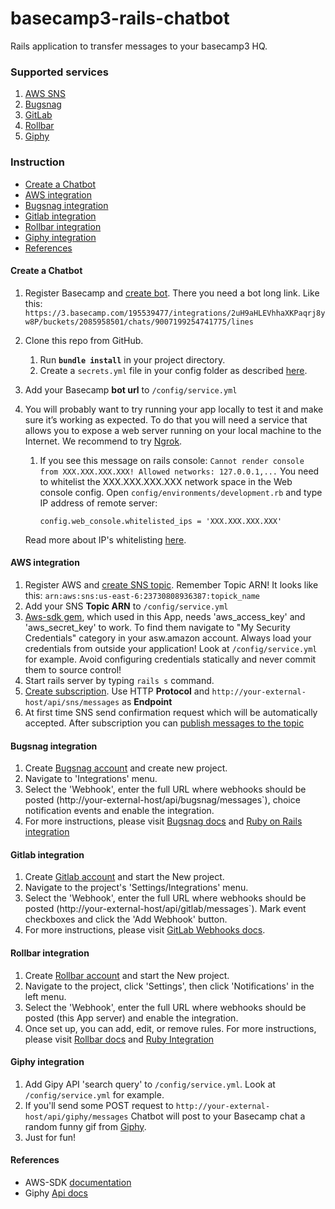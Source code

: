 # basecamp3-rails-chatbot

Rails application to transfer messages to your basecamp3 HQ.
 
### Supported services
1. [AWS SNS](https://aws.amazon.com/sns/)
2. [Bugsnag](https://www.bugsnag.com/)
3. [GitLab](https://gitlab.com)
4. [Rollbar](https://rollbar.com)
5. [Giphy](https://giphy.com)

### Instruction

* [Create a Chatbot](#create-chatbot )
* [AWS integration](#aws-integration)
* [Bugsnag integration](#bugsnag-integration)
* [Gitlab integration](#gitlab-integration)
* [Rollbar integration](#rollbar-integration)
* [Giphy integration](#giphy-integration)
* [References](#references)

#### Create a Chatbot 

1. Register Basecamp and [create bot](https://m.signalvnoise.com/new-in-basecamp-3-chatbots-8526618c0c7d#.kabo3hgs1). There
you need a bot long link. Like this: 
    `https://3.basecamp.com/195539477/integrations/2uH9aHLEVhhaXKPaqrj8yw8P/buckets/2085958501/chats/9007199254741775/lines`
2. Clone this repo from GitHub.
    1. Run __`bundle install`__ in your project directory.
    2. Create a ```secrets.yml``` file in your config folder as described [here](http://guides.rubyonrails.org/upgrading_ruby_on_rails.html#config-secrets-yml).
3. Add your Basecamp __bot url__ to `/config/service.yml`
4. You will probably want to try running your app locally to test it and make sure it’s working as expected. To do that you will need a service that allows you to expose a web server running on your local machine to the Internet. We recommend to try [Ngrok](http://ngrok.com).
    1. If you see this message on rails console:
        ``Cannot render console from XXX.XXX.XXX.XXX! Allowed networks: 127.0.0.1,...``
        You need to whitelist the XXX.XXX.XXX.XXX network space in the Web console config.
        Open ``config/environments/development.rb`` and type IP address of remote server:

        ``` config.web_console.whitelisted_ips = 'XXX.XXX.XXX.XXX' ```

    Read more about IP's whitelisting [here](https://github.com/rails/web-console#configweb_consolewhitelisted_ips).

#### AWS integration

1. Register AWS and [create SNS topic](http://docs.aws.amazon.com/sns/latest/dg/CreateTopic.html). Remember Topic ARN! It looks like this:
    `arn:aws:sns:us-east-6:23730808936387:topick_name`
2. Add your SNS __Topic ARN__ to  `/config/service.yml`
3. [Aws-sdk gem](https://github.com/aws/aws-sdk-ruby), which used in this App, needs 'aws_access_key' and 'aws_secret_key' to work. To find them navigate to "My Security Credentials" category in your asw.amazon account. Always load your credentials from outside your application! Look at `/config/service.yml` for example. Avoid configuring credentials statically and never commit them to source control!
4. Start  rails server by typing `rails s` command.
5. [Create subscription](http://docs.aws.amazon.com/sns/latest/dg/SubscribeTopic.html). Use HTTP **Protocol** and  `http://your-external-host/api/sns/messages` as __Endpoint__
6. At first time SNS send confirmation request which will be automatically accepted. After subscription you can [publish messages to the topic](http://docs.aws.amazon.com/sns/latest/dg/PublishTopic.html)

#### Bugsnag integration

1. Create [Bugsnag account](https://www.bugsnag.com/) and create new project.
2. Navigate to 'Integrations' menu.
3. Select the 'Webhook', enter the full URL where webhooks should be posted (http://your-external-host/api/bugsnag/messages`), choice notification events and enable the integration. 
4. For more instructions, please visit [Bugsnag docs](https://docs.bugsnag.com/api/) and [Ruby on Rails integration](https://docs.bugsnag.com/platforms/ruby/rails/)

#### Gitlab integration

1. Create [Gitlab account](https://gitlab.com) and start the New project.
2. Navigate to the project's 'Settings/Integrations' menu.
3. Select the 'Webhook', enter the full URL where webhooks should be posted (http://your-external-host/api/gitlab/messages`). Mark event checkboxes and click the 'Add Webhook' button. 
4. For more instructions, please visit [GitLab Webhooks docs](https://gitlab.com/help/user/project/integrations/webhooks).

#### Rollbar integration

1. Create [Rollbar account](https://rollbar.com) and start the New project.
2. Navigate to the project, click 'Settings', then click 'Notifications' in the left menu.
3. Select the 'Webhook', enter the full URL where webhooks should be posted (this App server) and enable the integration. 
4. Once set up, you can add, edit, or remove rules. For more instructions, please visit [Rollbar docs](https://rollbar.com/docs/webhooks) and [Ruby Integration](https://rollbar.com/docs/notifier/rollbar-gem)

#### Giphy integration

1. Add Gipy API 'search query' to `/config/service.yml`. Look at `/config/service.yml` for example.
2. If you'll send some POST request to `http://your-external-host/api/giphy/messages` Chatbot will post to your Basecamp chat a random funny gif from [Giphy](http://giphy.com/).
3. Just for fun!

#### References

* AWS-SDK [documentation](http://docs.aws.amazon.com/sdkforruby/api/Aws/SNS/Client.html)
* Giphy [Api docs](https://github.com/Giphy/GiphyAPI)